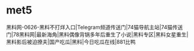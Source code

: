 # met5
黑料网-0626-黑料不打烊入口|Telegram频道传送门|74猫导航主站|74猫传送门|78黑料网|最新海角|黑料偶像背锅多年后重生了小说|黑料专区|黑料女星重生|黑料影后被迫撩夫|国产吃瓜|黑料|今日吃瓜在线|881比鸭
